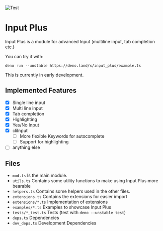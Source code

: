 ![Test](https://github.com/ModProg/input_plus/workflows/Deno/badge.svg)

# Input Plus

Input Plus is a module for advanced Input (multiline input, tab completion etc.)

You can try it with:

```
deno run --unstable https://deno.land/x/input_plus/example.ts
```

This is currently in early development.

## Implemented Features

- [x] Single line input
- [x] Multi line input
- [x] Tab completion
- [x] Highlighting
- [x] Yes/No Input
- [x] cliInput
  - [ ] More flexible Keywords for autocomplete
  - [ ] Support for highlighting
- [ ] anything else

## Files

- `mod.ts` Is the main module.
- `utils.ts` Contains some utility functions to make using Input Plus more
  bearable
- `helpers.ts` Contains some helpers used in the other files.
- `extensions.ts` Contains the extensions for easier import
- `extensions/*.ts` Implementation of extensions
- `examples/*.ts` Examples to showcase Input Plus
- `tests/*_test.ts` Tests (test with `deno --unstable test`)
- `deps.ts` Dependencies
- `dev_deps.ts` Development Dependencies
